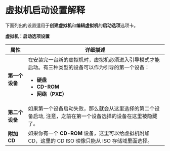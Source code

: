 # 虚拟机启动设置解释

下面列出的设置适用于**创建虚拟机**和**编辑虚拟机**的**启动选项**选项卡。


**虚拟机：启动选项设置**

|属性|详细描述|
|----|--------|
|**第一个设备**|在安装完一台新的虚拟机时，虚拟机必须进入引导模式才能启动。有三种类型的设备可以作为引导的第一个设备：<ul><li>**硬盘**</li><li>**CD-ROM**</li><li>**网络（PXE）**</li></ul>|
|**第二个设备**|如果第一个设备启动失败，那么就会从这里选择的第二个设备启动, 注意，之前在第一个设备选择的设备在这里被隐藏了。|
|**附加 CD**|如果你有一个 **CD-ROM** 设备，这里可以给虚拟机附加 CD，这里的 CD ISO 映像只能从 ISO 存储域里面选择。|
